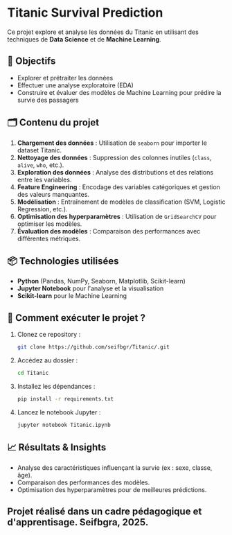 # Titanic Survival Prediction

Ce projet explore et analyse les données du Titanic en utilisant des techniques de **Data Science** et de **Machine Learning**.

## 📌 Objectifs
- Explorer et prétraiter les données
- Effectuer une analyse exploratoire (EDA)
- Construire et évaluer des modèles de Machine Learning pour prédire la survie des passagers

## 🗂️ Contenu du projet
1. **Chargement des données** : Utilisation de `seaborn` pour importer le dataset Titanic.
2. **Nettoyage des données** : Suppression des colonnes inutiles (`class`, `alive`, `who`, etc.).
3. **Exploration des données** : Analyse des distributions et des relations entre les variables.
4. **Feature Engineering** : Encodage des variables catégoriques et gestion des valeurs manquantes.
5. **Modélisation** : Entraînement de modèles de classification (SVM, Logistic Regression, etc.).
6. **Optimisation des hyperparamètres** : Utilisation de `GridSearchCV` pour optimiser les modèles.
7. **Évaluation des modèles** : Comparaison des performances avec différentes métriques.

## 📦 Technologies utilisées
- **Python** (Pandas, NumPy, Seaborn, Matplotlib, Scikit-learn)
- **Jupyter Notebook** pour l'analyse et la visualisation
- **Scikit-learn** pour le Machine Learning

## 🚀 Comment exécuter le projet ?
1. Clonez ce repository :
   ```bash
   git clone https://github.com/seifbgr/Titanic/.git
   
   ```
2. Accédez au dossier :
   ```bash
   cd Titanic
   ```
3. Installez les dépendances :
   ```bash
   pip install -r requirements.txt
   ```
4. Lancez le notebook Jupyter :
   ```bash
   jupyter notebook Titanic.ipynb
   ```

## 📈 Résultats & Insights
- Analyse des caractéristiques influençant la survie (ex : sexe, classe, âge).
- Comparaison des performances des modèles.
- Optimisation des hyperparamètres pour de meilleures prédictions.

## Projet réalisé dans un cadre pédagogique et d'apprentisage. Seifbgra, 2025.
